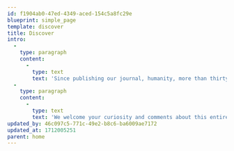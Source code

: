 ```yaml
---
id: f1904ab0-47ed-4349-aced-154c5a8fc29e
blueprint: simple_page
template: discover
title: Discover
intro:
  -
    type: paragraph
    content:
      -
        type: text
        text: 'Since publishing our journal, humanity, more than thirty years ago, The Humanity Initiative has been reviewing and collecting content that sheds light on our world, content that encourages all of us to be changemakers. '
  -
    type: paragraph
    content:
      -
        type: text
        text: 'We welcome your curiosity and comments about this entirely reimagined site. We hope you will find exciting ways to participate in the positive changes that sentientkind so deeply needs. '
updated_by: 46c097c5-771c-49e2-b8c6-ba6009ae7172
updated_at: 1712005251
parent: home
---
```

